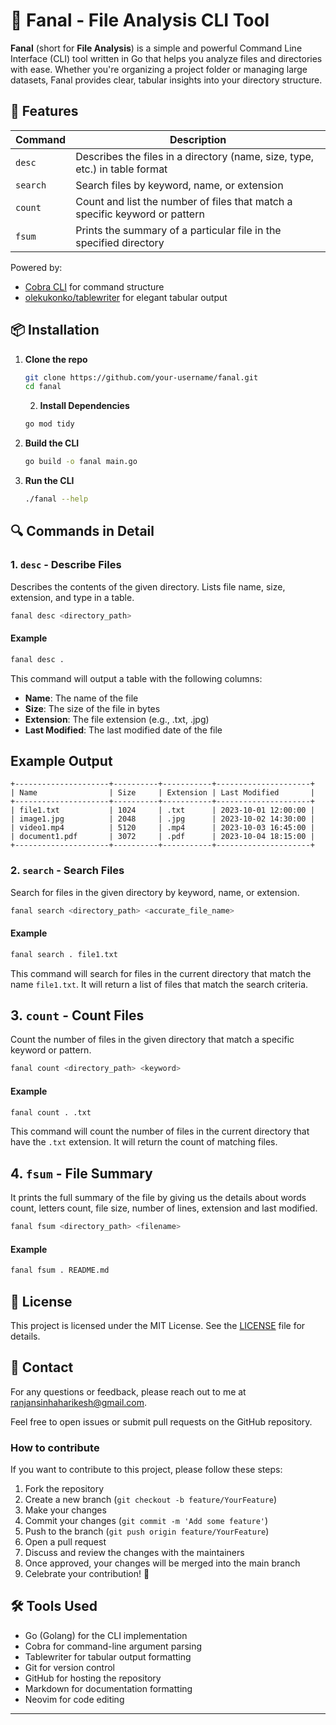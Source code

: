 # 📂 Fanal - File Analysis CLI Tool

**Fanal** (short for **File Analysis**) is a simple and powerful Command Line Interface (CLI) tool written in Go that helps you analyze files and directories with ease. Whether you're organizing a project folder or managing large datasets, Fanal provides clear, tabular insights into your directory structure.

## 🚀 Features

| Command  | Description                                                                 |
|----------|-----------------------------------------------------------------------------|
| `desc`   | Describes the files in a directory (name, size, type, etc.) in table format |
| `search` | Search files by keyword, name, or extension                                 |
| `count`  | Count and list the number of files that match a specific keyword or pattern |
| `fsum`   | Prints the summary of a particular file in the specified directory          |

Powered by:

- [Cobra CLI](https://github.com/spf13/cobra) for command structure
- [olekukonko/tablewriter](https://github.com/olekukonko/tablewriter) for elegant tabular output

## 📦 Installation

1. **Clone the repo**

   ```bash
   git clone https://github.com/your-username/fanal.git
   cd fanal
   ```

   2. **Install Dependencies**

    ```bash
    go mod tidy
    ```

3. **Build the CLI**
  
    ```bash
    go build -o fanal main.go
    ```

4. **Run the CLI**
  
    ```bash
    ./fanal --help
    ```

## 🔍 Commands in Detail

### 1. `desc` - Describe Files

Describes the contents of the given directory. Lists file name, size, extension, and type in a table.

```bash
fanal desc <directory_path>
```

#### Example

```bash
fanal desc .
```

This command will output a table with the following columns:

- **Name**: The name of the file
- **Size**: The size of the file in bytes
- **Extension**: The file extension (e.g., .txt, .jpg)
- **Last Modified**: The last modified date of the file

## Example Output

```plaintext
+---------------------+----------+-----------+---------------------+
| Name                | Size     | Extension | Last Modified       |
+---------------------+----------+-----------+---------------------+
| file1.txt           | 1024     | .txt      | 2023-10-01 12:00:00 |
| image1.jpg          | 2048     | .jpg      | 2023-10-02 14:30:00 | 
| video1.mp4          | 5120     | .mp4      | 2023-10-03 16:45:00 |
| document1.pdf       | 3072     | .pdf      | 2023-10-04 18:15:00 |
+---------------------+----------+-----------+---------------------+
```

### 2. `search` - Search Files

Search for files in the given directory by keyword, name, or extension.

```bash
fanal search <directory_path> <accurate_file_name> 
```

#### Example

```bash
fanal search . file1.txt
```

This command will search for files in the current directory that match the name `file1.txt`.
It will return a list of files that match the search criteria.

## 3. `count` - Count Files

Count the number of files in the given directory that match a specific keyword or pattern.

```bash
fanal count <directory_path> <keyword>
```

#### Example

```bash
fanal count . .txt
```

This command will count the number of files in the current directory that have the `.txt` extension.
It will return the count of matching files.

## 4. `fsum` - File Summary

It prints the full summary of the file by giving us the details about words count, letters count, file size, number of lines, extension and last modified.

```bash
fanal fsum <directory_path> <filename>
```

#### Example

```bash
fanal fsum . README.md
```

## 📄 License

This project is licensed under the MIT License. See the [LICENSE](LICENSE) file for details.

## 📧 Contact

For any questions or feedback, please reach out to me at [ranjansinhaharikesh@gmail.com](mailto:ranjansinhaharikesh@gmail.com).

Feel free to open issues or submit pull requests on the GitHub repository.

### How to contribute

If you want to contribute to this project, please follow these steps:

1. Fork the repository
2. Create a new branch (`git checkout -b feature/YourFeature`)
3. Make your changes
4. Commit your changes (`git commit -m 'Add some feature'`)
5. Push to the branch (`git push origin feature/YourFeature`)
6. Open a pull request
7. Discuss and review the changes with the maintainers
8. Once approved, your changes will be merged into the main branch
9. Celebrate your contribution! 🎉

## 🛠️ Tools Used

- Go (Golang) for the CLI implementation
- Cobra for command-line argument parsing
- Tablewriter for tabular output formatting
- Git for version control
- GitHub for hosting the repository
- Markdown for documentation formatting
- Neovim for code editing

---
